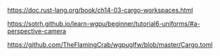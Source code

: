 https://doc.rust-lang.org/book/ch14-03-cargo-workspaces.html

https://sotrh.github.io/learn-wgpu/beginner/tutorial6-uniforms/#a-perspective-camera

https://github.com/TheFlamingCrab/wgpuglfw/blob/master/Cargo.toml

